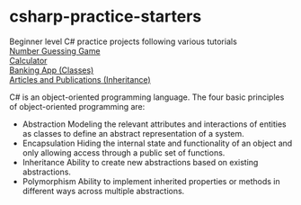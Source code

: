 # csharp-practice-starters
Beginner level C# practice projects following various tutorials<br/>
[Number Guessing Game](https://www.youtube.com/watch?v=IhqdPDPV_g8&ab_channel=FrancescoMagliocco)<br/>
[Calculator](https://learn.microsoft.com/en-us/visualstudio/get-started/csharp/tutorial-console?view=vs-2022)<br/>
[Banking App (Classes)](https://learn.microsoft.com/en-us/dotnet/csharp/fundamentals/tutorials/classes)<br/>
[Articles and Publications (Inheritance)](https://learn.microsoft.com/en-us/dotnet/csharp/fundamentals/tutorials/inheritance)<br/>

C# is an object-oriented programming language. The four basic principles of object-oriented programming are: <br/>
*   Abstraction Modeling the relevant attributes and interactions of entities as classes to define an abstract representation of a system.
*   Encapsulation Hiding the internal state and functionality of an object and only allowing access through a public set of functions.
*   Inheritance Ability to create new abstractions based on existing abstractions.
*   Polymorphism Ability to implement inherited properties or methods in different ways across multiple abstractions.
